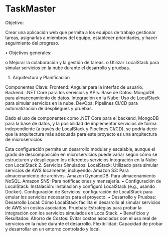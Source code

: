 # TaskMaster

Objetivo:

Crear una aplicación web que permita a los equipos de trabajo gestionar tareas, asignarlas a miembros del equipo, establecer prioridades, y hacer seguimiento del progreso.

•	Objetivos generales:

o	Mejorar la colaboración y la gestión de tareas.
o	Utilizar LocalStack para simular servicios en la nube durante el desarrollo y pruebas.


1. Arquitectura y Planificación

Componentes Clave:
Frontend: Angular para la interfaz de usuario.
Backend: .NET Core para los servicios y APIs.
Base de Datos: MongoDB para almacenamiento de datos.
Integración en la Nube: Uso de LocalStack para simular servicios en la nube.
DevOps: Pipelines CI/CD para automatización de despliegues y pruebas.

Dado el uso de componentes como .NET Core para el backend, MongoDB para la base de datos, y la posibilidad de implementar servicios de forma independiente (a través de LocalStack y Pipelines CI/CD), se podría decir que la arquitectura más adecuada para este proyecto es una arquitectura de microservicios

Esta configuración permite un desarrollo modular y escalable, aunque el grado de descomposición en microservicios puede variar según cómo se estructuren y desplieguen los diferentes servicios 
Integración en la Nube con LocalStack
2. Servicios Simulados:
	LocalStack: Utilizado para simular servicios de AWS localmente, incluyendo:
	Amazon S3: Para almacenamiento de archivos.
    Amazon DynamoDB: Para almacenamiento NoSQL.
	Amazon SNS: Para notificaciones y mensajería.
•	Configuración de LocalStack:
	Instalación: instalación  y configuró LocalStack (e.g., usando Docker).
	Configuración de Servicios: configuración de LocalStack para emular los servicios necesarios para el proyecto.
•	Desarrollo y Pruebas:
	Desarrollo Local: Cómo LocalStack facilita el desarrollo al simular servicios de AWS sin costos asociados.
	Pruebas: Estrategias para probar la integración con los servicios simulados en LocalStack.
•	Beneficios y Resultados:
    Ahorro de Costos: Evitar costos asociados con el uso real de servicios en la nube durante el desarrollo.
	Flexibilidad: Capacidad de probar y desarrollar en un entorno controlado y local.

